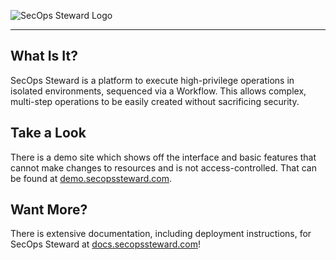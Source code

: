 ![SecOps Steward Logo](https://raw.githubusercontent.com/anthturner/SecOpsSteward/main/assets/SOS_Logo_Blue.png)

---

## What Is It?
SecOps Steward is a platform to execute high-privilege operations in isolated environments, sequenced via a Workflow. This allows complex, multi-step operations to be easily created without sacrificing security.

## Take a Look
There is a demo site which shows off the interface and basic features that cannot make changes to resources and is not access-controlled. That can be found at [demo.secopssteward.com](https://demo.secopssteward.com).

## Want More?
There is extensive documentation, including deployment instructions, for SecOps Steward at [docs.secopssteward.com](https://docs.secopssteward.com)!
